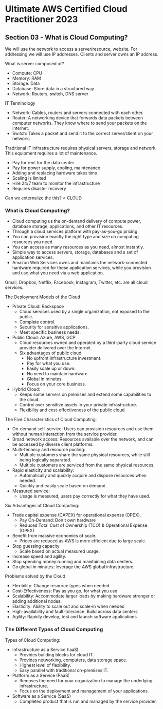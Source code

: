 # Ultimate AWS Certified Cloud Practitioner 2023

## Section 03 - What is Cloud Computing?

We will use the network to access a server/resource, website. For addressing we will use IP addresses. Clients and server owns an IP address.

What is server composed of?

- Compute: CPU
- Memory: RAM
- Storage: Data
- Database: Store data in a structured way
- Network: Routers, switch, DNS server

IT Terminology

- Network: Cables, routers and servers connected with each other.
- Router: A networking device that forwards data packets between computer networks. They know where to send your packets on the internet.
- Switch: Takes a packet and send it to the correct server/client on your network.

Traditional IT infrastructure requires physical servers, storage and network. This equipment requires a lot of maintenance.

- Pay for rent for the data center
- Pay for power supply, cooling, maintenance
- Adding and replacing hardware takes time
- Scaling is limited
- Hire 24/7 team to monitor the infrastructure
- Requires disaster recovery

Can we externalize the this? > CLOUD

### What is Cloud Computing?

- Cloud computing us the on-demand delivery of compute power, database storage, applications, and other IT resources.
- Through a cloud services platform with pay-as-you-go pricing.
- You can provision exactly the right type and size on computing resources you need.
- You can access as many resources as you need, almost instantly.
- Simple way to access servers, storage, databases and a set of application services.
- Amazon Web Services owns and maintains the network-connected hardware required for these application services, while you provision and use what you need via a web application.

Gmail, Dropbox, Netflix, Facebook, Instagram, Twitter, etc. are all cloud services.

The Deployment Models of the Cloud

- Private Cloud: Rackspace
  - Cloud services used by a single organization, not exposed to the public.
  - Complete control.
  - Security for sensitive applications.
  - Meet specific business needs.
- Public Cloud: Azure, AWS, GCP
  - Cloud resources owned and operated by a third-party cloud service provider delivered over the Internet.
  - Six advantages of public cloud:
    - No upfront infrastructure investment.
    - Pay for what you use.
    - Easily scale up or down.
    - No need to maintain hardware.
    - Global in minutes.
    - Focus on your core business.
- Hybrid Cloud: 
  - Keeps some servers on premises and extend some capabilities to the cloud.
  - Control over sensitive assets in your private infrastructure.
  - Flexibility and cost-effectiveness of the public cloud.

The Five Characteristics of Cloud Computing:

- On-demand self-service: Users can provision resources and use them without human interaction from the service provider.
- Broad network access: Resources available over the network, and can be accessed by diverse client platforms.
- Multi-tenancy and resource pooling:
  - Multiple customers share the same physical resources, while still being logically separated.
  - Multiple customers are serviced from the same physical resources.
- Rapid elasticity and scalability:
  - Automatically and quickly acquire and dispose resources when needed.
  - Quickly and easily scale based on demand.
- Measured service:
  - Usage is measured, users pay correctly for what they have used.

Six Advantages of Cloud Computing:

- Trade capital expense (CAPEX) for operational expense (OPEX).
  - Pay On-Demand: Don't own hardware
  - Reduced Total Cost of Ownership (TCO) & Operational Expense (OPEX)
- Benefit from massive economies of scale.
  - Prices are reduced as AWS is more efficient due to large scale.
- Stop guessing capacity
  - Scale based on actual measured usage.
- Increase speed and agility.
- Stop spending money running and maintaining data centers.
- Go global in minutes: leverage the AWS global infrastructure.

Problems solved by the Cloud

- Flexibility: Change resource types when needed
- Cost-Effectiveness: Pay as you go, for what you use
- Scalability: Accommodate larger loads by making hardware stronger or adding additional nodes.
- Elasticity: Ability to scale out and scale-in when needed
- High-availability and fault-tolerance: Build across data centers
- Agility: Rapidly develop, test and launch software applications

### The Different Types of Cloud Computing

Types of Cloud Computing:

- Infrastructure as a Service (IaaS)
  - Provides building blocks for cloud IT.
  - Provides networking, computers, data storage space.
  - Highest level of flexibility.
  - Easy parallel with traditional on-premises IT.
- Platform as a Service (PaaS)
  - Removes the need for your organization to manage the underlying infrastructure.
  - Focus on the deployment and management of your applications.
- Software as a Service (SaaS)
  - Completed product that is run and managed by the service provider.


